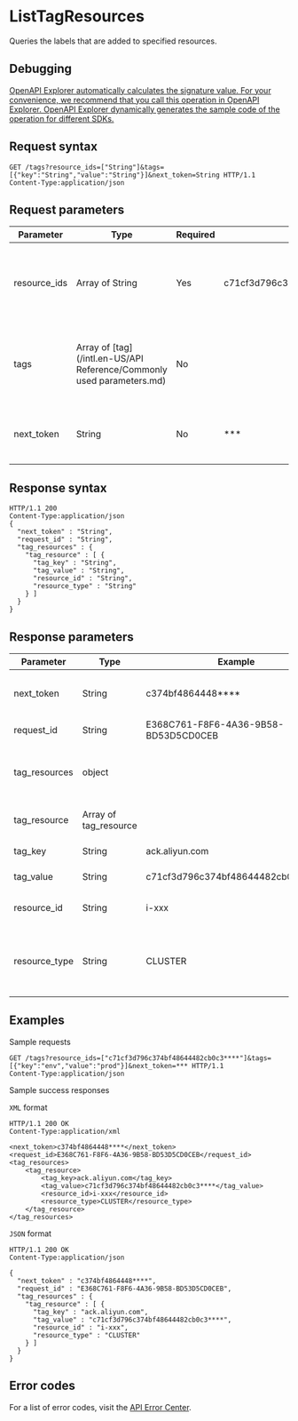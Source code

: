# ListTagResources

Queries the labels that are added to specified resources.

## Debugging

[OpenAPI Explorer automatically calculates the signature value. For your convenience, we recommend that you call this operation in OpenAPI Explorer. OpenAPI Explorer dynamically generates the sample code of the operation for different SDKs.](https://api.aliyun.com/#product=CS&api=ListTagResources&type=ROA&version=2015-12-15)

## Request syntax

```
GET /tags?resource_ids=["String"]&tags=[{"key":"String","value":"String"}]&next_token=String HTTP/1.1 
Content-Type:application/json
```

## Request parameters

|Parameter|Type|Required|Example|Description|
|---------|----|--------|-------|-----------|
|resource\_ids|Array of String|Yes|c71cf3d796c374bf48644482cb0c3\*\*\*\*|The IDs of the Container Service for Kubernetes \(ACK\) clusters. |
|tags|Array of [tag](/intl.en-US/API Reference/Commonly used parameters.md)|No| |The list of labels that you want to query. You can specify up to 20 labels. |
|next\_token|String|No|\*\*\*|The token that you can use to start the next query. |

## Response syntax

```
HTTP/1.1 200
Content-Type:application/json
{
  "next_token" : "String",
  "request_id" : "String",
  "tag_resources" : {
    "tag_resource" : [ {
      "tag_key" : "String",
      "tag_value" : "String",
      "resource_id" : "String",
      "resource_type" : "String"
    } ]
  }
}
```

## Response parameters

|Parameter|Type|Example|Description|
|---------|----|-------|-----------|
|next\_token|String|c374bf4864448\*\*\*\*|The token that is used to start the next query. |
|request\_id|String|E368C761-F8F6-4A36-9B58-BD53D5CD0CEB|The ID of the request. |
|tag\_resources|object| |The details of the queried labels and resources. |
|tag\_resource|Array of tag\_resource| |The labels of the resource. |
|tag\_key|String|ack.aliyun.com|The name of the label. |
|tag\_value|String|c71cf3d796c374bf48644482cb0c3\*\*\*\*|The value of the label. |
|resource\_id|String|i-xxx|The ID of the resource. |
|resource\_type|String|CLUSTER|The type of the resource. For more information, see [Labels](~~110425~~). |

## Examples

Sample requests

```
GET /tags?resource_ids=["c71cf3d796c374bf48644482cb0c3****"]&tags=[{"key":"env","value":"prod"}]&next_token=*** HTTP/1.1 
Content-Type:application/json
```

Sample success responses

`XML` format

```
HTTP/1.1 200 OK
Content-Type:application/xml

<next_token>c374bf4864448****</next_token>
<request_id>E368C761-F8F6-4A36-9B58-BD53D5CD0CEB</request_id>
<tag_resources>
    <tag_resource>
        <tag_key>ack.aliyun.com</tag_key>
        <tag_value>c71cf3d796c374bf48644482cb0c3****</tag_value>
        <resource_id>i-xxx</resource_id>
        <resource_type>CLUSTER</resource_type>
    </tag_resource>
</tag_resources>
```

`JSON` format

```
HTTP/1.1 200 OK
Content-Type:application/json

{
  "next_token" : "c374bf4864448****",
  "request_id" : "E368C761-F8F6-4A36-9B58-BD53D5CD0CEB",
  "tag_resources" : {
    "tag_resource" : [ {
      "tag_key" : "ack.aliyun.com",
      "tag_value" : "c71cf3d796c374bf48644482cb0c3****",
      "resource_id" : "i-xxx",
      "resource_type" : "CLUSTER"
    } ]
  }
}
```

## Error codes

For a list of error codes, visit the [API Error Center](https://error-center.alibabacloud.com/status/product/CS).

